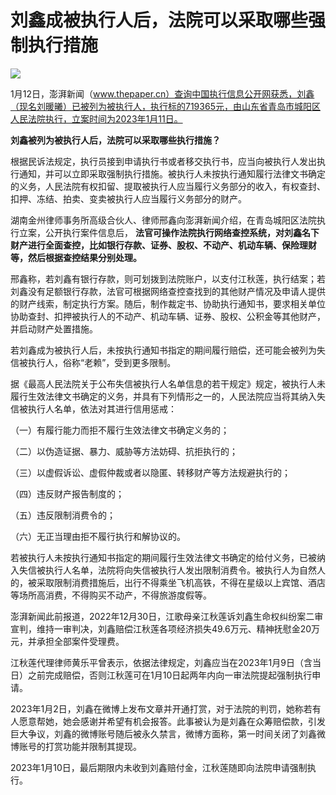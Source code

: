 # 刘鑫成被执行人后，法院可以采取哪些强制执行措施

![](https://inews.gtimg.com/news_bt/OFLfrPYkKKkZ_KczTnhyeb35NyfOEZM6ez86kkZaQO1SUAA/1000)

1月12日，澎湃新闻（www.thepaper.cn）查询中国执行信息公开网获悉，刘鑫（现名刘暖曦）已被列为被执行人，执行标的719365元，由山东省青岛市城阳区人民法院执行，立案时间为2023年1月11日。

**刘鑫被列为被执行人后，法院可以采取哪些执行措施？**

根据民诉法规定，执行员接到申请执行书或者移交执行书，应当向被执行人发出执行通知，并可以立即采取强制执行措施。被执行人未按执行通知履行法律文书确定的义务，人民法院有权扣留、提取被执行人应当履行义务部分的收入，有权查封、扣押、冻结、拍卖、变卖被执行人应当履行义务部分的财产。

湖南金州律师事务所高级合伙人、律师邢鑫向澎湃新闻介绍，在青岛城阳区法院执行立案，公开执行案件信息后，
**法官可操作法院执行网络查控系统，对刘鑫名下财产进行全面查控，比如银行存款、证券、股权、不动产、机动车辆、保险理财等，然后根据查控结果分别处理。**

邢鑫称，若刘鑫有银行存款，则可划拨到法院账户，以支付江秋莲，执行结案；若刘鑫没有足额银行存款，法官可根据网络查控查找到的其他财产情况及申请人提供的财产线索，制定执行方案。随后，制作裁定书、协助执行通知书，要求相关单位协助查封、扣押被执行人的不动产、机动车辆、证券、股权、公积金等其他财产，并启动财产处置措施。

若刘鑫成为被执行人后，未按执行通知书指定的期间履行赔偿，还可能会被列为失信被执行人，俗称“老赖”，受到更多限制。

据《最高人民法院关于公布失信被执行人名单信息的若干规定》规定，被执行人未履行生效法律文书确定的义务，并具有下列情形之一的，人民法院应当将其纳入失信被执行人名单，依法对其进行信用惩戒：

（一）有履行能力而拒不履行生效法律文书确定义务的；

（二）以伪造证据、暴力、威胁等方法妨碍、抗拒执行的；

（三）以虚假诉讼、虚假仲裁或者以隐匿、转移财产等方法规避执行的；

（四）违反财产报告制度的；

（五）违反限制消费令的；

（六）无正当理由拒不履行执行和解协议的。

若被执行人未按执行通知书指定的期间履行生效法律文书确定的给付义务，已被纳入失信被执行人名单，法院将向失信被执行人发出限制消费令。被执行人为自然人的，被采取限制消费措施后，出行不得乘坐飞机高铁，不得在星级以上宾馆、酒店等场所高消费，不得购买不动产，不得旅游度假等。

澎湃新闻此前报道，2022年12月30日，江歌母亲江秋莲诉刘鑫生命权纠纷案二审宣判，维持一审判决，刘鑫赔偿江秋莲各项经济损失49.6万元、精神抚慰金20万元，并承担全部案件受理费。

江秋莲代理律师黄乐平曾表示，依据法律规定，刘鑫应当在2023年1月9日（含当日）之前完成赔偿，否则江秋莲可在1月10日起两年内向一审法院提起强制执行申请。

2023年1月2日，刘鑫在微博上发布文章并开通打赏，对于法院的判罚，她称若有人愿意帮她，她会感谢并希望有机会报答。此事被认为是刘鑫在众筹赔偿款，引发巨大争议，刘鑫的微博账号随后被永久禁言，微博方面称，第一时间关闭了刘鑫微博账号的打赏功能并限制其提现。

2023年1月10日，最后期限内未收到刘鑫赔付金，江秋莲随即向法院申请强制执行。

